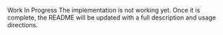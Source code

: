 Work In Progress
The implementation is not working yet. Once it is complete, the README will be updated with a full description and usage directions.